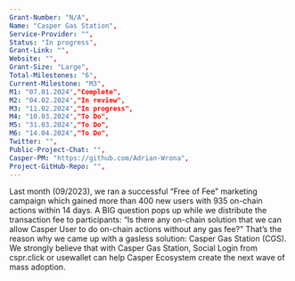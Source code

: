 ```yaml
---
Grant-Number: "N/A",
Name: "Casper Gas Station",
Service-Provider: "",
Status: "In progress",
Grant-Link: "",
Website: "",
Grant-Size: "Large",
Total-Milestones: "6",
Current-Milestone: "M3",
M1: "07.01.2024","Complete",
M2: "04.02.2024","In review",
M3: "11.02.2024","In progress",
M4: "10.03.2024","To Do",
M5: "31.03.2024","To Do",
M6: "14.04.2024","To Do",
Twitter: "",
Public-Project-Chat: "",
Casper-PM: "https://github.com/Adrian-Wrona",
Project-GitHub-Repo: "",
---
```

<!--lang:en--> 

Last month (09/2023), we ran a successful “Free of Fee” marketing campaign which
gained more than 400 new users with 935 on-chain actions within 14 days.
A BIG question pops up while we distribute the transaction fee to participants: “Is there
any on-chain solution that we can allow Casper User to do on-chain actions without any
gas fee?”
That’s the reason why we came up with a gasless solution: Casper Gas Station (CGS).
We strongly believe that with Casper Gas Station, Social Login from cspr.click or usewallet
can help Casper Ecosystem create the next wave of mass adoption.


<!--lang:es--] 
<!--lang:de--] 
<!--lang:fr--] 
<!--lang:pl--] 
<!--lang:uk--] 
[!--lang:*-->  
